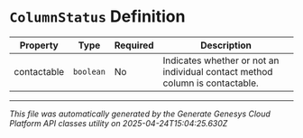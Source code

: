 # `ColumnStatus` Definition

| Property | Type | Required | Description |
|----------|------|----------|-------------|
| contactable | `boolean` | No | Indicates whether or not an individual contact method column is contactable. |

---

*This file was automatically generated by the Generate Genesys Cloud Platform API classes utility on 2025-04-24T15:04:25.630Z*